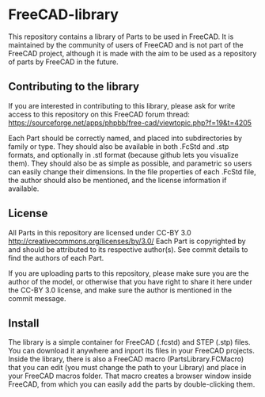 FreeCAD-library
===============

This repository contains a library of Parts to be used in FreeCAD. It is maintained by the community
of users of FreeCAD and is not part of the FreeCAD project, although it is made with the aim to be
used as a repository of parts by FreeCAD in the future.

Contributing to the library
---------------------------

If you are interested in contributing to this library, please ask for write access to this repository
on this FreeCAD forum thread: https://sourceforge.net/apps/phpbb/free-cad/viewtopic.php?f=19&t=4205

Each Part should be correctly named, and placed into subdirectories by family or type. They should also
be available in both .FcStd and .stp formats, and optionally in .stl format (because github lets you
visualize them). They should also be as simple as possible, and parametric
so users can easily change their dimensions. In the file properties of each .FcStd file, the author
should also be mentioned, and the license information if available.

License
-------

All Parts in this repository are licensed under CC-BY 3.0 http://creativecommons.org/licenses/by/3.0/
Each Part is copyrighted by and should be attributed to its respective author(s).
See commit details to find the authors of each Part.

If you are uploading parts to this repository, please make sure you are the author of the model,
or otherwise that you have right to share it here under the CC-BY 3.0 license, and make sure the author
is mentioned in the commit message.

Install
-------

The library is a simple container for FreeCAD (.fcstd) and STEP (.stp) files. You can download it
anywhere and inport its files in your FreeCAD projects. Inside the library, there is also a FreeCAD
macro (PartsLibrary.FCMacro) that you can edit (you must change the path to your Library) and 
place in your FreeCAD macros folder. That macro creates a browser window inside FreeCAD, from which
you can easily add the parts by double-clicking them.
